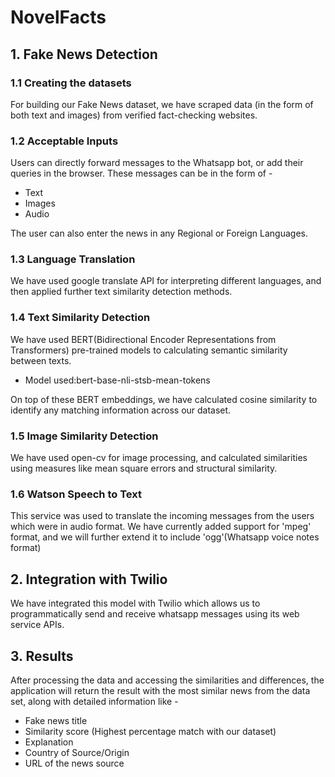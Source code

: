 # NovelFacts

## 1. Fake News Detection

### 1.1 Creating the datasets

For building our Fake News dataset, we have scraped data (in the form of both text and images) from verified fact-checking websites.

### 1.2 Acceptable Inputs

Users can directly forward messages to the Whatsapp bot, or add their queries in the browser.
These messages can be in the form of -
- Text
- Images
- Audio

The user can also enter the news in any Regional or Foreign Languages.

### 1.3 Language Translation

We have used google translate API for interpreting different languages, and then applied further text similarity detection methods.

### 1.4 Text Similarity Detection

We have used BERT(Bidirectional Encoder Representations from Transformers) pre-trained models to calculating semantic similarity between texts.

- Model used:bert-base-nli-stsb-mean-tokens

On top of these BERT embeddings, we have calculated cosine similarity to identify any matching information across our dataset.

### 1.5 Image Similarity Detection

We have used open-cv for image processing, and calculated similarities using measures like mean square errors and structural similarity.

### 1.6 Watson Speech to Text

This service was used to translate the incoming messages from the users which were in audio format. We have currently added support for 'mpeg' format, and we will further extend it to include 'ogg'(Whatsapp voice notes format)

## 2. Integration with Twilio

We have integrated this model with Twilio which allows us to programmatically send and receive whatsapp messages using its web service APIs.

## 3. Results

After processing the data and accessing the similarities and differences, the application will return the result with the most similar news from the data set, along with detailed information like -
- Fake news title
- Similarity score (Highest percentage match with our dataset)
- Explanation
- Country of Source/Origin 
- URL of the news source

